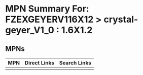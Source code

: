 



# MPN Summary For: FZEXGEYERV116X12 > crystal-geyer_V1_0 : 1.6X1.2

## MPNs
  

|MPN|Direct Links|Search Links|
| :--- | :--- | :--- |
||||
